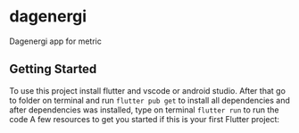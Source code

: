 # dagenergi

Dagenergi app for metric

## Getting Started

To use this project install flutter and vscode or android studio.
After that go to folder on terminal and run <code>flutter pub get</code> to install all dependencies
and after dependencies was installed, type on terminal <code>flutter run</code>
to run the code
A few resources to get you started if this is your first Flutter project:
